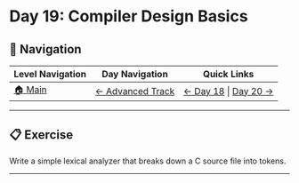 # Day 19: Compiler Design Basics

## 🔗 Navigation

| Level Navigation | Day Navigation | Quick Links |
|------------------|----------------|-------------|
| [🏠 Main](../../README.md) | [← Advanced Track](../README.md) | [← Day 18](../Day18/) \| [Day 20 →](../Day20/) |

---

## 📋 Exercise

Write a simple lexical analyzer that breaks down a C source file into tokens.

---
